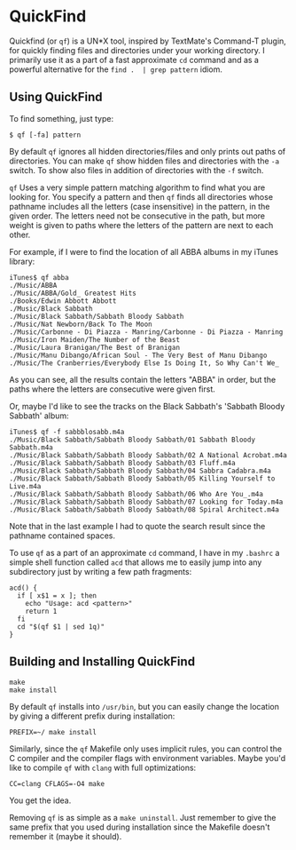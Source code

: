 QuickFind
=========

Quickfind (or `qf`) is a UN\*X tool, inspired by TextMate's Command-T plugin, for
quickly finding files and directories under your working directory. I primarily
use it as a part of a fast approximate `cd` command and as a powerful
alternative for the `find .  | grep pattern` idiom.

Using QuickFind
---------------

To find something, just type:

```shell
$ qf [-fa] pattern
```

By default `qf` ignores all hidden directories/files and only prints out paths
of directories. You can make `qf` show hidden files and directories with the
`-a` switch. To show also files in addition of directories with the `-f` switch.

`qf` Uses a very simple pattern matching algorithm to find what you are looking
for. You specify a pattern and then `qf` finds all directories whose pathname
includes all the letters (case insensitive) in the pattern, in the given order.
The letters need not be consecutive in the path, but more weight is given to
paths where the letters of the pattern are next to each other.

For example, if I were to find the location of all ABBA albums in my iTunes
library:

```shell
iTunes$ qf abba
./Music/ABBA
./Music/ABBA/Gold_ Greatest Hits
./Books/Edwin Abbott Abbott
./Music/Black Sabbath
./Music/Black Sabbath/Sabbath Bloody Sabbath
./Music/Nat Newborn/Back To The Moon
./Music/Carbonne - Di Piazza - Manring/Carbonne - Di Piazza - Manring
./Music/Iron Maiden/The Number of the Beast
./Music/Laura Branigan/The Best of Branigan
./Music/Manu Dibango/African Soul - The Very Best of Manu Dibango
./Music/The Cranberries/Everybody Else Is Doing It, So Why Can't We_
```

As you can see, all the results contain the letters "ABBA" in order, but the
paths where the letters are consecutive were given first.

Or, maybe I'd like to see the tracks on the Black Sabbath's 'Sabbath Bloody
Sabbath' album:

```shell
iTunes$ qf -f sabbblosabb.m4a
./Music/Black Sabbath/Sabbath Bloody Sabbath/01 Sabbath Bloody Sabbath.m4a
./Music/Black Sabbath/Sabbath Bloody Sabbath/02 A National Acrobat.m4a
./Music/Black Sabbath/Sabbath Bloody Sabbath/03 Fluff.m4a
./Music/Black Sabbath/Sabbath Bloody Sabbath/04 Sabbra Cadabra.m4a
./Music/Black Sabbath/Sabbath Bloody Sabbath/05 Killing Yourself to Live.m4a
./Music/Black Sabbath/Sabbath Bloody Sabbath/06 Who Are You_.m4a
./Music/Black Sabbath/Sabbath Bloody Sabbath/07 Looking for Today.m4a
./Music/Black Sabbath/Sabbath Bloody Sabbath/08 Spiral Architect.m4a
```

Note that in the last example I had to quote the search result since the
pathname contained spaces.

To use `qf` as a part of an approximate `cd` command, I have in my `.bashrc` a
simple shell function called `acd` that allows me to easily jump into any
subdirectory just by writing a few path fragments:

```shell
acd() {
  if [ x$1 = x ]; then
    echo "Usage: acd <pattern>"
    return 1
  fi
  cd "$(qf $1 | sed 1q)"
}
```

Building and Installing QuickFind
---------------------------------

```shell
make
make install
```

By default `qf` installs into `/usr/bin`, but you can easily change the location
by giving a different prefix during installation:

```shell
PREFIX=~/ make install
```

Similarly, since the `qf` Makefile only uses implicit rules, you can control the
C compiler and the compiler flags with environment variables. Maybe you'd like
to compile `qf` with `clang` with full optimizations:

```shell
CC=clang CFLAGS=-O4 make
```

You get the idea.

Removing `qf` is as simple as a `make uninstall`. Just remember to give the same
prefix that you used during installation since the Makefile doesn't remember it
(maybe it should).
